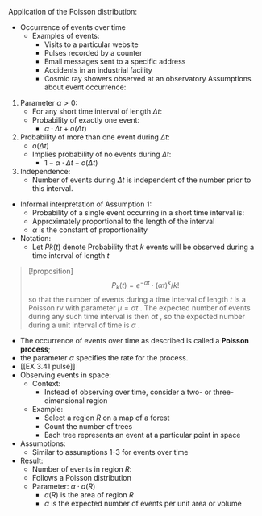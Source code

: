 Application of the Poisson distribution:
- Occurrence of events over time
	- Examples of events:
		- Visits to a particular website
		- Pulses recorded by a counter
		- Email messages sent to a specific address
		- Accidents in an industrial facility
		- Cosmic ray showers observed at an observatory
Assumptions about event occurrence:
1. Parameter $\alpha > 0$:
	- For any short time interval of length $\Delta t$:
	- Probability of exactly one event:
		 - $\alpha \cdot \Delta t + o(\Delta t)$
2. Probability of more than one event during $\Delta t$:
	- $o(\Delta t)$
	- Implies probability of no events during $\Delta t$:
		- $1 - \alpha \cdot \Delta t - o(\Delta t)$
3. Independence:
	- Number of events during $\Delta t$ is independent of the number prior to this interval.
- Informal interpretation of Assumption 1:
	- Probability of a single event occurring in a short time interval is:
	- Approximately proportional to the length of the interval
	- $\alpha$ is the constant of proportionality
- Notation:
	- Let $Pk(t)$ denote Probability that $k$ events will be observed during a time interval of length $t$

> [!proposition]
> $${P}_{k}\left( t\right) = {e}^{-{at}} \cdot {\left( \alpha t\right) }^{k}/k!$$
> so that the number of events during a time interval of length $t$ is a Poisson rv with parameter $\mu = {\alpha t}$ . The expected number of events during any such time interval is then ${\alpha t}$ , so the expected number during a unit interval of time is $\alpha$ .

- The occurrence of events over time as described is called a **Poisson process**;
- the parameter $\alpha$ specifies the rate for the process.
- [[EX 3.41 pulse]]
- Observing events in space:
	- Context:
		- Instead of observing over time, consider a two- or three-dimensional region
    - Example:
		- Select a region $R$ on a map of a forest
		- Count the number of trees
        - Each tree represents an event at a particular point in space
- Assumptions:
	- Similar to assumptions 1-3 for events over time
- Result:
	- Number of events in region $R$:
	- Follows a Poisson distribution
    - Parameter: $\alpha \cdot a(R)$
		- $a(R)$ is the area of region $R$
		- $\alpha$ is the expected number of events per unit area or volume
